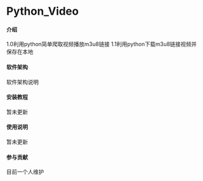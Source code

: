 # Python_Video

#### 介绍
1.0利用python简单爬取视频播放m3u8链接
1.1利用python下载m3u8链接视频并保存在本地

#### 软件架构
软件架构说明


#### 安装教程

暂未更新

#### 使用说明

暂未更新

#### 参与贡献

目前一个人维护

